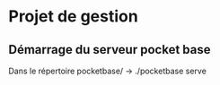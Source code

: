 # Projet de gestion 
## Démarrage du serveur pocket base 
Dans le répertoire pocketbase/ 
-> ./pocketbase serve